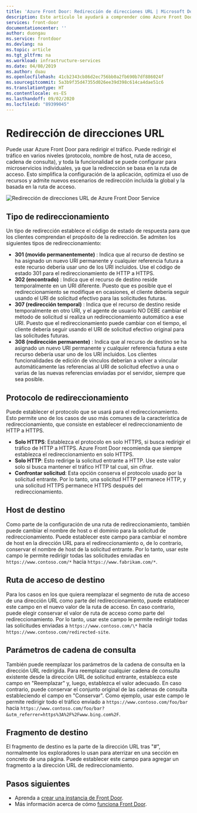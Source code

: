 ```yaml
---
title: 'Azure Front Door: Redirección de direcciones URL | Microsoft Docs'
description: Este artículo le ayudará a comprender cómo Azure Front Door admite el redireccionamiento de direcciones URL para las rutas, si se ha configurado.
services: front-door
documentationcenter: ''
author: duongau
ms.service: frontdoor
ms.devlang: na
ms.topic: article
ms.tgt_pltfrm: na
ms.workload: infrastructure-services
ms.date: 04/08/2019
ms.author: duau
ms.openlocfilehash: 41cb2343cb86d2ec756bb0a2fb690b7df886024f
ms.sourcegitcommit: 5a3b9f35d47355d026ee39d398c614ca4dae51c6
ms.translationtype: HT
ms.contentlocale: es-ES
ms.lasthandoff: 09/02/2020
ms.locfileid: "89399045"
---
```

# <a name="url-redirect"></a>Redirección de direcciones URL
Puede usar Azure Front Door para redirigir el tráfico. Puede redirigir el tráfico en varios niveles (protocolo, nombre de host, ruta de acceso, cadena de consulta), y toda la funcionalidad se puede configurar para microservicios individuales, ya que la redirección se basa en la ruta de acceso. Esto simplifica la configuración de la aplicación, optimiza el uso de recursos y admite nuevos escenarios de redirección incluida la global y la basada en la ruta de acceso.
</br>

![Redirección de direcciones URL de Azure Front Door Service][1]

## <a name="redirection-types"></a>Tipo de redireccionamiento
Un tipo de redirección establece el código de estado de respuesta para que los clientes comprendan el propósito de la redirección. Se admiten los siguientes tipos de redireccionamiento:

- **301 (movido permanentemente)** : Indica que al recurso de destino se ha asignado un nuevo URI permanente y cualquier referencia futura a este recurso debería usar uno de los URI incluidos. Use el código de estado 301 para el redireccionamiento de HTTP a HTTPS. 
- **302 (encontrado)** : Indica que el recurso de destino reside temporalmente en un URI diferente. Puesto que es posible que el redireccionamiento se modifique en ocasiones, el cliente debería seguir usando el URI de solicitud efectivo para las solicitudes futuras.
- **307 (redirección temporal)** : Indica que el recurso de destino reside temporalmente en otro URI, y el agente de usuario NO DEBE cambiar el método de solicitud si realiza un redireccionamiento automático a ese URI. Puesto que el redireccionamiento puede cambiar con el tiempo, el cliente debería seguir usando el URI de solicitud efectivo original para las solicitudes futuras.
- **308 (redirección permanente)** : Indica que al recurso de destino se ha asignado un nuevo URI permanente y cualquier referencia futura a este recurso debería usar uno de los URI incluidos. Los clientes funcionalidades de edición de vínculos deberían a volver a vincular automáticamente las referencias al URI de solicitud efectivo a una o varias de las nuevas referencias enviadas por el servidor, siempre que sea posible.

## <a name="redirection-protocol"></a>Protocolo de redireccionamiento
Puede establecer el protocolo que se usará para el redireccionamiento. Esto permite uno de los casos de uso más comunes de la característica de redireccionamiento, que consiste en establecer el redireccionamiento de HTTP a HTTPS.

- **Solo HTTPS**: Establezca el protocolo en solo HTTPS, si busca redirigir el tráfico de HTTP a HTTPS. Azure Front Door recomienda que siempre establezca el redireccionamiento en solo HTTPS.
- **Solo HTTP**: Esto redirige la solicitud entrante a HTTP. Use este valor solo si busca mantener el tráfico HTTP tal cual, sin cifrar.
- **Confrontar solicitud**: Esta opción conserva el protocolo usado por la solicitud entrante. Por lo tanto, una solicitud HTTP permanece HTTP, y una solicitud HTTPS permanece HTTPS después del redireccionamiento.

## <a name="destination-host"></a>Host de destino
Como parte de la configuración de una ruta de redireccionamiento, también puede cambiar el nombre de host o el dominio para la solicitud de redireccionamiento. Puede establecer este campo para cambiar el nombre de host en la dirección URL para el redireccionamiento o, de lo contrario, conservar el nombre de host de la solicitud entrante. Por lo tanto, usar este campo le permite redirigir todas las solicitudes enviadas en `https://www.contoso.com/*` hacia `https://www.fabrikam.com/*`.

## <a name="destination-path"></a>Ruta de acceso de destino
Para los casos en los que quiera reemplazar el segmento de ruta de acceso de una dirección URL como parte del redireccionamiento, puede establecer este campo en el nuevo valor de la ruta de acceso. En caso contrario, puede elegir conservar el valor de ruta de acceso como parte del redireccionamiento. Por lo tanto, usar este campo le permite redirigir todas las solicitudes enviadas a `https://www.contoso.com/\*` hacia `https://www.contoso.com/redirected-site`.

## <a name="query-string-parameters"></a>Parámetros de cadena de consulta
También puede reemplazar los parámetros de la cadena de consulta en la dirección URL redirigida. Para reemplazar cualquier cadena de consulta existente desde la dirección URL de solicitud entrante, establezca este campo en "Reemplazar" y, luego, establezca el valor adecuado. En caso contrario, puede conservar el conjunto original de las cadenas de consulta estableciendo el campo en "Conservar". Como ejemplo, usar este campo le permite redirigir todo el tráfico enviado a `https://www.contoso.com/foo/bar` hacia `https://www.contoso.com/foo/bar?&utm_referrer=https%3A%2F%2Fwww.bing.com%2F`. 

## <a name="destination-fragment"></a>Fragmento de destino
El fragmento de destino es la parte de la dirección URL tras "#", normalmente los exploradores lo usan para aterrizar en una sección en concreto de una página. Puede establecer este campo para agregar un fragmento a la dirección URL de redireccionamiento.

## <a name="next-steps"></a>Pasos siguientes

- Aprenda a [crear una instancia de Front Door](quickstart-create-front-door.md).
- Más información acerca de cómo [funciona Front Door](front-door-routing-architecture.md).

<!--Image references-->
[1]: ./media/front-door-url-redirect/front-door-url-redirect.png
